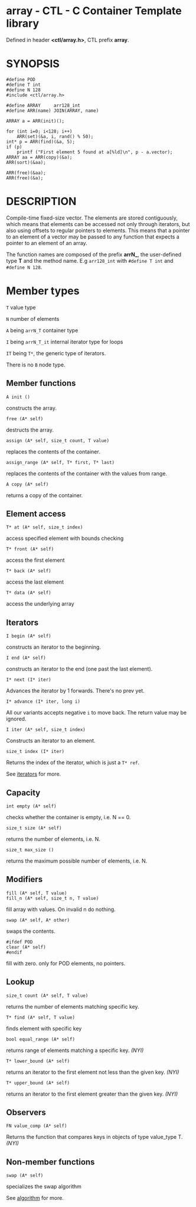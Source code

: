 # array - CTL - C Container Template library

Defined in header **<ctl/array.h>**, CTL prefix **array**.

# SYNOPSIS

    #define POD
    #define T int
    #define N 128
    #include <ctl/array.h>

    #define ARRAY     arr128_int
    #define ARR(name) JOIN(ARRAY, name)

    ARRAY a = ARR(init)();

    for (int i=0; i<128; i++)
        ARR(set)(&a, i, rand() % 50);
    int* p = ARR(find)(&a, 5);
    if (p)
        printf ("First element 5 found at a[%ld]\n", p - a.vector);
    ARRAY aa = ARR(copy)(&a);
    ARR(sort)(&aa);

    ARR(free)(&aa);
    ARR(free)(&a);

# DESCRIPTION

Compile-time fixed-size vector. The elements are stored contiguously, which
means that elements can be accessed not only through iterators, but also using
offsets to regular pointers to elements. This means that a pointer to an element
of a vector may be passed to any function that expects a pointer to an element
of an array.

The function names are composed of the prefix **arrN_**, the user-defined type
**T** and the method name. E.g `arr128_int` with `#define T int` and `#define N 128`.

# Member types

`T`                     value type

`N`                     number of elements

`A` being `arrN_T`       container type

`I` being `arrN_T_it`    internal iterator type for loops

`IT` being `T*`, the generic type of iterators.

There is no `B` node type.

## Member functions

    A init ()

constructs the array.

    free (A* self)

destructs the array.

    assign (A* self, size_t count, T value)

replaces the contents of the container.

    assign_range (A* self, T* first, T* last)

replaces the contents of the container with the values from range.

    A copy (A* self)

returns a copy of the container.

## Element access

    T* at (A* self, size_t index)

access specified element with bounds checking

    T* front (A* self)

access the first element

    T* back (A* self)

access the last element

    T* data (A* self)

access the underlying array

## Iterators

    I begin (A* self)

constructs an iterator to the beginning.

    I end (A* self)

constructs an iterator to the end (one past the last element).

    I* next (I* iter)

Advances the iterator by 1 forwards. There's no prev yet.

    I* advance (I* iter, long i)

All our variants accepts negative `i` to move back. The return value may be ignored.

    I iter (A* self, size_t index)

Constructs an iterator to an element.

    size_t index (I* iter)

Returns the index of the iterator, which is just a `T* ref`.

See [iterators](iterators.md) for more.

## Capacity

    int empty (A* self)

checks whether the container is empty, i.e. N == 0.

    size_t size (A* self)

returns the number of elements, i.e. N.

    size_t max_size ()

returns the maximum possible number of elements, i.e. N.

## Modifiers

    fill (A* self, T value)
    fill_n (A* self, size_t n, T value)

fill array with values. On invalid n do nothing.

    swap (A* self, A* other)

swaps the contents.

    #ifdef POD
    clear (A* self)
    #endif

fill with zero. only for POD elements, no pointers.

## Lookup

    size_t count (A* self, T value)

returns the number of elements matching specific key.

    T* find (A* self, T value)

finds element with specific key

    bool equal_range (A* self)

returns range of elements matching a specific key. _(NYI)_

    T* lower_bound (A* self)

returns an iterator to the first element not less than the given key. _(NYI)_

    T* upper_bound (A* self)

returns an iterator to the first element greater than the given key. _(NYI)_

## Observers

    FN value_comp (A* self)

Returns the function that compares keys in objects of type value_type T. _(NYI)_

## Non-member functions

    swap (A* self)

specializes the swap algorithm


See [algorithm](algorithm.md) for more.
